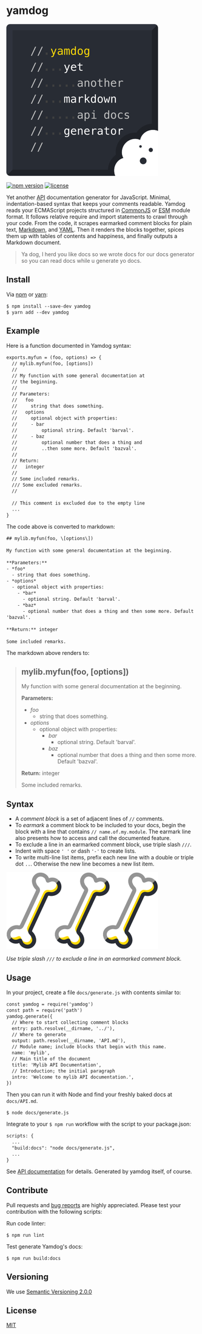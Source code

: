 # yamdog

![Yamdog logo](doc/yamdog_logo.png)

[![npm version](https://img.shields.io/npm/v/yamdog?color=green)](https://www.npmjs.com/package/yamdog)
[![license](https://img.shields.io/npm/l/yamdog)](#license)

Yet another [API](https://en.wikipedia.org/wiki/API) documentation generator for JavaScript. Minimal, indentation-based syntax that keeps your comments readable. Yamdog reads your ECMAScript projects structured in [CommonJS](https://www.commonjs.org/) or [ESM](https://nodejs.org/api/esm.html) module format. It follows relative require and import statements to crawl through your code. From the code, it scrapes earmarked comment blocks for plain text, [Markdown](https://en.wikipedia.org/wiki/Markdown), and [YAML](https://yaml.org/). Then it renders the blocks together, spices them up with tables of contents and happiness, and finally outputs a Markdown document.

> Ya dog, I herd you like docs so we wrote docs for our docs generator so you can read docs while u generate yo docs.


## Install

Via [npm](https://www.npmjs.com/package/yamdog) or [yarn](https://yarnpkg.com/en/package/yamdog):

    $ npm install --save-dev yamdog
    $ yarn add --dev yamdog


## Example

Here is a function documented in Yamdog syntax:

    exports.myfun = (foo, options) => {
      // mylib.myfun(foo, [options])
      //
      // My function with some general documentation at
      // the beginning.
      //
      // Parameters:
      //   foo
      //     string that does something.
      //   options
      //     optional object with properties:
      //     - bar
      //         optional string. Default 'barval'.
      //     - baz
      //         optional number that does a thing and
      //         ..then some more. Default 'bazval'.
      //
      // Return:
      //   integer
      //
      // Some included remarks.
      /// Some excluded remarks.
      //

      // This comment is excluded due to the empty line
      ...
    }

The code above is converted to markdown:

    ## mylib.myfun(foo, \[options\])

    My function with some general documentation at the beginning.

    **Parameters:**
    - *foo*
      - string that does something.
    - *options*
      - optional object with properties:
        - *bar*
          - optional string. Default 'barval'.
        - *baz*
          - optional number that does a thing and then some more. Default 'bazval'.

    **Return:** integer

    Some included remarks.

The markdown above renders to:

> ## mylib.myfun(foo, \[options\])
>
> My function with some general documentation at the beginning.
>
> **Parameters:**
> - *foo*
>   - string that does something.
> - *options*
>   - optional object with properties:
>     - *bar*
>       - optional string. Default 'barval'.
>     - *baz*
>       - optional number that does a thing and then some more. Default 'bazval'.
>
> **Return:** integer
>
> Some included remarks.

## Syntax

- A *comment block* is a set of adjacent lines of `//` comments.
- To *earmark* a comment block to be included to your docs, begin the block with a line that contains `// name.of.my.module`. The earmark line also presents how to access and call the documented feature.
- To exclude a line in an earmarked comment block, use triple slash `///`.
- Indent with space `' '` or dash `'-'` to create lists.
- To write multi-line list items, prefix each new line with a double or triple dot `..`. Otherwise the new line becomes a new list item.

![Three bones](doc/yamdog_three_bones.png)

*Use triple slash `///` to exclude a line in an earmarked comment block.*


## Usage

In your project, create a file `docs/generate.js` with contents similar to:

    const yamdog = require('yamdog')
    const path = require('path')
    yamdog.generate({
      // Where to start collecting comment blocks
      entry: path.resolve(__dirname, '../'),
      // Where to generate
      output: path.resolve(__dirname, 'API.md'),
      // Module name; include blocks that begin with this name.
      name: 'mylib',
      // Main title of the document
      title: 'Mylib API Documentation',
      // Introduction; the initial paragraph
      intro: 'Welcome to mylib API documentation.',
    })

Then you can run it with Node and find your freshly baked docs at `docs/API.md`.

    $ node docs/generate.js

Integrate to your `$ npm run` workflow with the script to your package.json:

    scripts: {
      ...
      "build:docs": "node docs/generate.js",
      ...
    }

See [API documentation](API.md) for details. Generated by yamdog itself, of course.


## Contribute

Pull requests and [bug reports](https://github.com/axelpale/yamdog/issues) are highly appreciated. Please test your contribution with the following scripts:

Run code linter:

    $ npm run lint

Test generate Yamdog's docs:

    $ npm run build:docs


## Versioning

We use [Semantic Versioning 2.0.0](http://semver.org/)


## License

[MIT](LICENSE)
